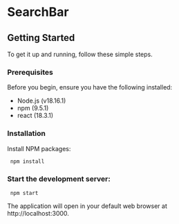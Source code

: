 # SearchBar

## Getting Started

To get it up and running, follow these simple steps.

### Prerequisites

Before you begin, ensure you have the following installed:
- Node.js (v18.16.1)
- npm (9.5.1)
- react (18.3.1)

### Installation

Install NPM packages:
```
 npm install
```

### Start the development server:
   
```
 npm start
```
   
The application will open in your default web browser at http://localhost:3000.

